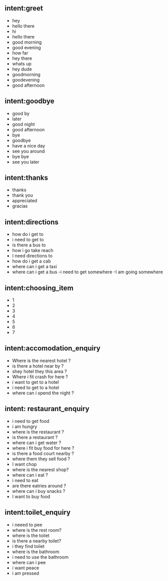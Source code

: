 ## intent:greet

- hey
- hello there
- hi
- hello there
- good morning
- good evening
- how far
- hey there
- whats up
- hey dude
- goodmorning
- goodevening
- good afternoon

## intent:goodbye

- good by
- later
- good night
- good afternoon
- bye
- goodbye
- have a nice day
- see you around
- bye bye
- see you later

## intent:thanks

- thanks
- thank you
- appreciated
- gracias

## intent:directions

- how do i get to
- i need to get to
- is there a bus to
- how i go take reach
- I need directions to
- how do i get a cab
- where can i get a taxi
- where can i get a bus
  -i need to get somewhere
  -I am going somewhere

## intent:choosing_item

- 1
- 2
- 3
- 4
- 5
- 6
- 7

## intent:accomodation_enquiry

- Where is the nearest hotel ?
- is there a hotel near by ?
- shey hotel they this area ?
- Where i fit crash for here ?
- i want to get to a hotel
- i need to get to a hotel
- where can i spend the night ?

## intent: restaurant_enquiry

- i need to get food
- i am hungry
- where is the restaurant ?
- is there a restaurant ?
- where can i get water ?
- where i fit buy food for here ?
- is there a food court nearby ?
- where them they sell food ?
- I want chop
- where is the nearest shop?
- where can i eat ?
- i need to eat
- are there eatries around ?
- where can i buy snacks ?
- I want to buy food

## intent:toilet_enquiry

- i neeed to pee
- where is the rest room?
- where is the toilet
- is there a nearby toilet?
- i they find toilet
- where is the bathroom
- i need to use the bathroom
- where can i pee
- i want peace
- i am pressed
